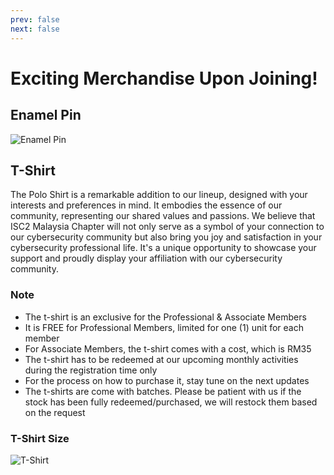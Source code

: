 ```yaml
---
prev: false
next: false
---
```


# Exciting Merchandise Upon Joining!
## Enamel Pin
![Enamel Pin](/merchandise-enamel-pin.jpg)

## T-Shirt
The Polo Shirt is a remarkable addition to our lineup, designed with your interests and preferences in mind. It embodies the essence of our community, representing our shared values and passions. We believe that ISC2 Malaysia Chapter will not only serve as a symbol of your connection to our cybersecurity community but also bring you joy and satisfaction in your cybersecurity professional life. It's a unique opportunity to showcase your support and proudly display your affiliation with our cybersecurity community.
### Note
- The t-shirt is an exclusive for the Professional & Associate Members
- It is FREE for Professional Members, limited for one (1) unit for each member
- For Associate Members, the t-shirt comes with a cost, which is RM35
- The t-shirt has to be redeemed at our upcoming monthly activities during the registration time only
- For the process on how to purchase it, stay tune on the next updates
- The t-shirts are come with batches. Please be patient with us if the stock has been fully redeemed/purchased, we will restock them based on the request
### T-Shirt Size
![T-Shirt](/merchandise-tshirt.jpg)